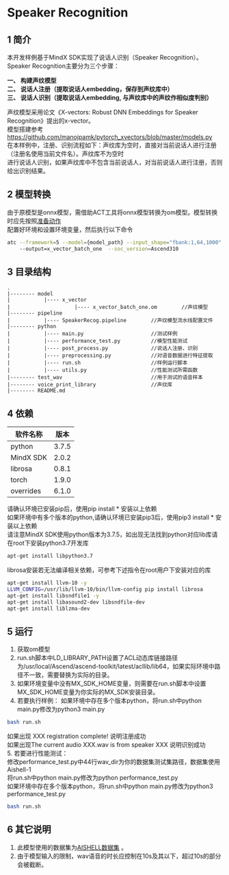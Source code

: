 # Speaker Recognition

## 1 简介
  本开发样例基于MindX SDK实现了说话人识别（Speaker Recognition）。<br/>
  Speaker Recognition主要分为三个步骤：<br/>

  **一、 构建声纹模型** <br/>
  **二、 说话人注册（提取说话人embedding，保存到声纹库中）** <br/>
  **三、 说话人识别（提取说话人embedding, 与声纹库中的声纹作相似度判别）** <br/>

  声纹模型采用论文《X-vectors: Robust DNN Embeddings for Speaker Recognition》提出的x-vector。<br/>
  模型搭建参考 https://github.com/manojpamk/pytorch_xvectors/blob/master/models.py <br/>
  在本样例中，注册、识别流程如下：声纹库为空时，直接对当前说话人进行注册（注册名使用当前文件名）。声纹库不为空时 <br/>
  进行说话人识别，如果声纹库中不包含当前说话人，对当前说话人进行注册，否则给出识别结果。<br/>

## 2 模型转换

由于原模型是onnx模型，需借助ACT工具将onnx模型转换为om模型。模型转换时应先按照[准备动作](https://support.huaweicloud.com/atc-model-convert-cann202infer/atlasatc_16_0005.html)  
配置好环境和设置环境变量，然后执行以下命令
```bash
atc --framework=5 --model={model_path} --input_shape="fbank:1,64,1000"
    --output=x_vector_batch_one  --soc_version=Ascend310
```


## 3 目录结构


```
.
|-------- model
|           |---- x_vector         
|                     |---- x_vector_batch_one.om        //声纹模型
|-------- pipeline
|           |---- SpeakerRecog.pipeline        //声纹模型流水线配置文件
|-------- python
|           |---- main.py                      //测试样例
|           |---- performance_test.py          //模型性能测试
|           |---- post_process.py              //说话人注册、识别
|           |---- preprocessing.py             //对语音数据进行特征提取
|           |---- run.sh                       //样例运行脚本
|           |---- utils.py                     //性能测试所需函数
|-------- test_wav                             //用于测试的语音样本
|-------- voice_print_library                  //声纹库
|-------- README.md
```

## 4 依赖

|软件名称    | 版本     |
|-----------|----------|
| python    | 3.7.5   |
| MindX SDK | 2.0.2    |
| librosa   | 0.8.1    |
| torch     | 1.9.0    |
| overrides | 6.1.0    |
请确认环境已安装pip后，使用pip install * 安装以上依赖<br/>
如果环境中有多个版本的python,请确认环境已安装pip3后，使用pip3 install * 安装以上依赖<br/>
请注意MindX SDK使用python版本为3.7.5，如出现无法找到python对应lib库请在root下安装python3.7开发库
```bash
apt-get install libpython3.7
```
librosa安装若无法编译相关依赖，可参考下述指令在root用户下安装对应的库<br/>
```bash
apt-get install llvm-10 -y
LLVM_CONFIG=/usr/lib/llvm-10/bin/llvm-config pip install librosa
apt-get install libsndfile1 -y
apt-get install libasound2-dev libsndfile-dev
apt-get install liblzma-dev
```


## 5 运行

1. 获取om模型
2. run.sh脚本中LD_LIBRARY_PATH设置了ACL动态库链接路径为/usr/local/Ascend/ascend-toolkit/latest/acllib/lib64，如果实际环境中路径不一致，需要替换为实际的目录。
3. 如果环境变量中没有MX_SDK_HOME变量，则需要在run.sh脚本中设置MX_SDK_HOME变量为你实际的MX_SDK安装目录。
4. 若要执行样例：
如果环境中存在多个版本python，将run.sh中python main.py修改为python3 main.py
```bash
bash run.sh
```
如果出现 XXX registration complete! 说明注册成功<br/>
如果出现The current audio XXX.wav  is from speaker XXX 说明识别成功<br/>
5. 若要进行性能测试：<br/>
修改performance_test.py中44行wav_dir为你的数据集测试集路径，数据集使用Aishell-1<br/>
将run.sh中python main.py修改为python performance_test.py<br/>
如果环境中存在多个版本python，将run.sh中python main.py修改为python3 performance_test.py
```bash
bash run.sh
```

## 6 其它说明

1. 此模型使用的数据集为[AISHELL数据集](http://www.aishelltech.com/kysjcp) 。
2. 由于模型输入的限制，wav语音的时长应控制在10s及其以下，超过10s的部分会被截断。
